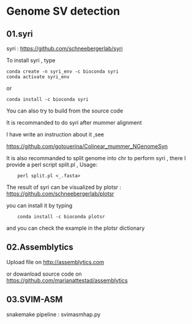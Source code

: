 # Genome SV detection

## 01.syri
syri : https://github.com/schneebergerlab/syri

To install syri , type

    conda create -n syri_env -c bioconda syri
    conda activate syri_env
or

    conda install -c bioconda syri

You can also try to build from the source code

It is recommanded to do syri after mummer alignment

I have write an instruction about it ,see

https://github.com/gotouerina/Colinear_mummer_NGenomeSyn

It is also recommanded to split genome into chr to perform syri , there I provide a perl script split.pl , Usage:

        perl split.pl <_.fasta>
 
The result of syri can be visualized by plotsr : https://github.com/schneebergerlab/plotsr

you can install it by typing 

        conda install -c bioconda plotsr 

and you can check the example in the plotsr dictionary


##   02.Assemblytics

Upload file on http://assemblytics.com

or dowanload source code on https://github.com/marianattestad/assemblytics

##   03.SVIM-ASM

snakemake pipeline : svimasmhap.py 

